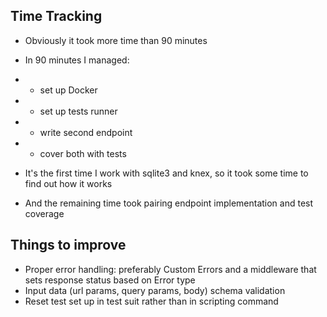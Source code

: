 ## Time Tracking

- Obviously it took more time than 90 minutes
- In 90 minutes I managed:
- - set up Docker
- - set up tests runner
- - write second endpoint
- - cover both with tests

- It's the first time I work with sqlite3 and knex, so it took some time to find out how it works
- And the remaining time took pairing endpoint implementation and test coverage

## Things to improve

- Proper error handling: preferably Custom Errors and a middleware that sets response status based on Error type
- Input data (url params, query params, body) schema validation
- Reset test set up in test suit rather than in scripting command
